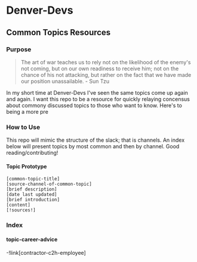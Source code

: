 # Denver-Devs

## Common Topics Resources

### Purpose
> The art of war teaches us to rely not on the likelihood of the enemy's not coming, but on our own readiness to receive him; not on the chance of his not attacking, but rather on the fact that we have made our position unassailable. - Sun Tzu

In my short time at Denver-Devs I've seen the same topics come up again and again. I want this repo to be a resource for quickly relaying concensus about commony discussed topics to those who want to know. Here's to being a more pre

### How to Use
This repo will mimic the structure of the slack; that is channels. An index below will present topics by most common and then by channel.
Good reading/contributing!

#### Topic Prototype
```
[common-topic-title]
[source-channel-of-common-topic]
[brief description]
[date last updated]
[brief introduction]
[content]
[!sources!]
```

### Index
#### topic-career-advice
-!link[contractor-c2h-employee]

